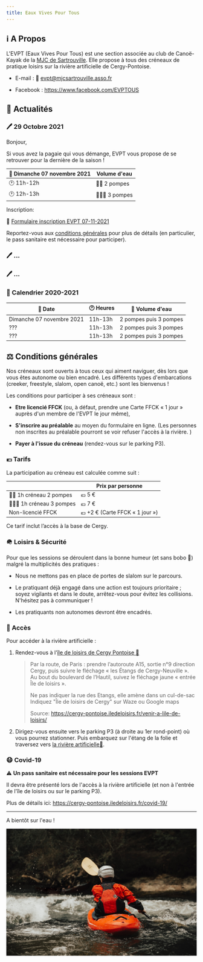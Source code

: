 ```yaml
---
title: Eaux Vives Pour Tous 
---
```


ℹ️ A Propos
--------------------------------------------------------------------------------

L'EVPT (Eaux Vives Pour Tous) est une section associée au club de Canoë-Kayak 
de la [MJC de Sartrouville](https://mjcsartrouville.asso.fr/). 
Elle propose à tous des créneaux de pratique loisirs sur la rivière artificielle 
de Cergy-Pontoise.

  - E-mail : 📧 [evpt@mjcsartrouville.asso.fr](mailto:evpt@mjcsartrouville.asso.fr)

  - Facebook : <https://www.facebook.com/EVPTOUS>

📰 Actualités
--------------------------------------------------------------------------------

### 🖊️ 29 Octobre 2021

Bonjour,

Si vous avez la pagaie qui vous démange, EVPT vous propose de se retrouver 
pour la dernière de la saison ! 


| 📅 Dimanche 07 novembre 2021 | Volume d'eau                              |
| ---------------------------- | ----------------------------------------- |
| 🕐 11h-12h                   | 🌊🌊 2 pompes                             |
| 🕐 12h-13h                   | 🌊🌊🌊 3 pompes                           |

Inscription:

📝 [Formulaire inscription EVPT 07-11-2021](https://docs.google.com/forms/d/e/1FAIpQLScwOe-cKrpR2wKV_Ga_XzVvaTRI-TSNRrZYFiQvJ2fFs3-6vg/viewform)

Reportez-vous aux [conditions générales](#conditions-générales) pour plus de détails 
(en particulier, le pass sanitaire est nécessaire pour participer).
    
### 🖊️ ...

### 🖊️ ...

### 📅 Calendrier 2020-2021

| 📅 Date                   | 🕐 Heures | 🌊 Volume d'eau                      |
| ------------------------- | --------- | ------------------------------------ |
| Dimanche 07 novembre 2021 | 11h-13h   | 2 pompes puis 3 pompes               |
|                       ??? | 11h-13h   | 2 pompes puis 3 pompes               |
|                       ??? | 11h-13h   | 2 pompes puis 3 pompes               |

⚖️ Conditions générales
--------------------------------------------------------------------------------

Nos créneaux sont ouverts à tous ceux qui aiment naviguer, dès lors que vous 
êtes autonome ou bien encadré. Les différents types d'embarcations (creeker, 
freestyle, slalom, open canoë, etc.) sont les bienvenus ! 

Les conditions pour participer à ses créneaux sont : 

  - **Etre licencié FFCK** 
    (ou, à défaut, prendre une Carte FFCK « 1 jour » auprès d'un membre 
    de l'EVPT le jour même),

  - **S'inscrire au préalable** au moyen du formulaire en ligne.
    (Les personnes non inscrites au préalable pourront se voir refuser 
    l'accès à la rivière. )

  - **Payer à l'issue du créneau** (rendez-vous sur le parking P3).

### 💶 Tarifs

La participation au créneau est calculée comme suit :

|                              | Prix par personne                         |
| ---------------------------- | ----------------------------------------- |
| 🌊🌊 1h créneau 2 pompes     | 💶 5 €                                    |
| 🌊🌊🌊 1h créneau 3 pompes   | 💶 7 €                                    |
| Non-licencié FFCK            | 💶 +2 € (Carte FFCK « 1 jour »)           |

Ce tarif inclut l’accès à la base de Cergy. 

### 🪖 Loisirs & Sécurité

Pour que les sessions se déroulent dans la bonne humeur (et sans bobo 🤕)
malgré la multiplicités des pratiques :

  - Nous ne mettons pas en place de portes de slalom sur le parcours.

  - Le pratiquant déjà engagé dans une action est toujours prioritaire ; 
    soyez vigilants et dans le doute, arrêtez-vous pour évitez les collisions. 
    N'hésitez pas à communiquer !

  - Les pratiquants non autonomes devront être encadrés.

### 📍 Accès

Pour accéder à la rivière artificielle :

 1. Rendez-vous à l'[île de loisirs de Cergy Pontoise 📍](https://goo.gl/maps/2vA5fz18Uch7Sh4a8) 

    > Par la route, de Paris : prendre l’autoroute A15, sortie n°9 direction Cergy, 
    > puis suivre le fléchage « les Étangs de Cergy-Neuville ». 
    > Au bout du boulevard de l’Hautil, suivez  le fléchage jaune « entrée Île de loisirs ».
    >
    > Ne pas indiquer la rue des Etangs, elle amène dans un cul-de-sac
    > Indiquez "Île de loisirs de Cergy" sur Waze ou Google maps
    >
    > Source: <https://cergy-pontoise.iledeloisirs.fr/venir-a-lile-de-loisirs/>

 2. Dirigez-vous ensuite vers le parking P3 (à droite au 1er rond-point) où vous
    pourrez stationner. Puis embarquez sur l'étang de la folie et traversez vers
    [la rivière artificielle📍](https://goo.gl/maps/kxDHpmThyGNV8AQd7).

### 😷 Covid-19

⚠️ **Un pass sanitaire est nécessaire pour les sessions EVPT**

Il devra être présenté lors de l'accès à la rivière artificielle
(et non à l'entrée de l'île de loisirs ou sur le parking P3).

Plus de détails ici: <https://cergy-pontoise.iledeloisirs.fr/covid-19/>


--------------------------------------------------------------------------------

A bientôt sur l'eau !

![Roya Ann Miller](images/roya-ann-miller-unsplash.jpg)

